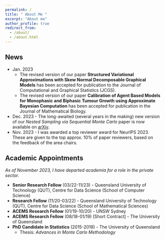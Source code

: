 ```yaml
---
permalink: /
title: " About Me "
excerpt: "About me"
author_profile: true
redirect_from: 
  - /about/
  - /about.html
---
```


## News 

* Jan. 2023
  * The revised version of our paper **Structured Variational Approximations with Skew Normal Decomposable Graphical Models** has been accepted for publication to the Journal of Computational and Graphical Statistics (JCGS). 
  * The revised version of our paper **Calibration of Agent Based Models for Monophasic and Biphasic Tumour Growth using Approximate Bayesian Computation** has been accepted for publication in the Journal of Mathematical Biology.
*  Dec. 2023 -  The long-awaited (several years in the making) new version of our *Nested Sampling via Sequential Monte Carlo* paper is now available on [arXiv](https://t.co/8r4UubU23o).
*  Nov. 2023 - I was awarded a top reviewer award for NeurIPS 2023. These are given to the top approx. 10% of paper reviewers, based on the feedback of the area chairs. 


## Academic Appointments
*As of November 2023, I have departed academia for a role in the private sector.* 

* **Senior Research Fellow** (03/22-11/23) - Queensland University of Technology (QUT), Centre for Data Science (School of Computer Science)
* **Research Fellow** (11/20-03/22) - Queensland University of Technology (QUT), Centre for Data Science (School of Mathematical Sciences)
* **ACEMS Research Fellow** (01/19-10/20) - UNSW Sydney
* **ACEMS Research Fellow** (08/18-01/19) [Short Contract] - The University of Queensland
* **PhD Candidate in Statistics** (2015-2018) - The University of Queensland
  * Thesis: *Advances in Monte Carlo Methodology*


